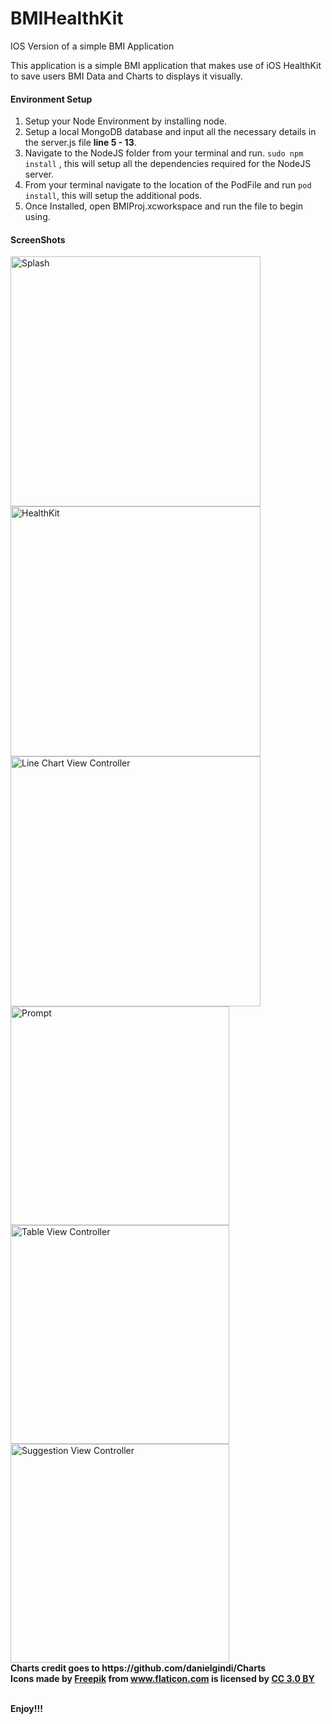 # BMIHealthKit
IOS Version of a simple BMI Application

This application is a simple BMI application that makes use of iOS HealthKit to save users BMI Data and Charts to displays it visually.

#### Environment Setup
1) Setup your Node Environment by installing node.
2) Setup a local MongoDB database and input all the necessary details in the server.js file **line 5 - 13**.
3) Navigate to the NodeJS folder from your terminal and run.
```sudo npm install``` , this will setup all the dependencies required for the NodeJS server.
4) From your terminal navigate to the location of the PodFile and run ```pod install```, this will setup the additional pods.
5) Once Installed, open BMIProj.xcworkspace and run the file to begin using.



#### ScreenShots
<div>
<img src="/images/screenshot.png?raw=true" height="400" alt="Splash">
<img src="/images/healthkit.png?raw=true" height="400" alt="HealthKit">
<img src="/images/linechart.png?raw=true" height="400" alt="Line Chart View Controller">
</div>
<div>
<img src="/images/prompt.png?raw=true" height="350" alt="Prompt">
<img src="/images/table.png?raw=true" height="350" alt="Table View Controller">
<img src="/images/simplepie.png?raw=true" height="350" alt="Suggestion View Controller">
</div>
<div><b>Charts credit goes to https://github.com/danielgindi/Charts</b></div>
<div><b>Icons made by <a href="http://www.freepik.com" title="Freepik">Freepik</a> from <a href="http://www.flaticon.com" title="Flaticon">www.flaticon.com</a> is licensed by <a href="http://creativecommons.org/licenses/by/3.0/" title="Creative Commons BY 3.0" target="_blank">CC 3.0 BY</a></b></div>
<br/>

**Enjoy!!!**
